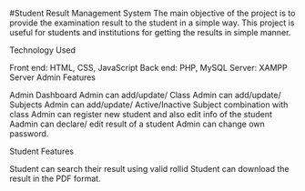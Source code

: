 #Student Result Management System The main objective of the project is to provide the examination result to the student in a simple way. This project is useful for students and institutions for getting the results in simple manner.

Technology Used

Front end: HTML, CSS, JavaScript Back end: PHP, MySQL Server: XAMPP Server Admin Features

Admin Dashboard Admin can add/update/ Class Admin can add/update/ Subjects Admin can add/update/ Active/Inactive Subject combination with class Admin can register new student and also edit info of the student Aadmin can declare/ edit result of a student Admin can change own password.

Student Features

Student can search their result using valid rollid Student can download the result in the PDF format.

